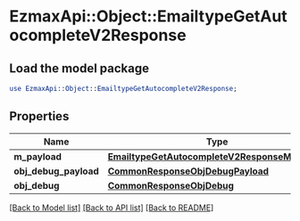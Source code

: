 # EzmaxApi::Object::EmailtypeGetAutocompleteV2Response

## Load the model package
```perl
use EzmaxApi::Object::EmailtypeGetAutocompleteV2Response;
```

## Properties
Name | Type | Description | Notes
------------ | ------------- | ------------- | -------------
**m_payload** | [**EmailtypeGetAutocompleteV2ResponseMPayload**](EmailtypeGetAutocompleteV2ResponseMPayload.md) |  | 
**obj_debug_payload** | [**CommonResponseObjDebugPayload**](CommonResponseObjDebugPayload.md) |  | [optional] 
**obj_debug** | [**CommonResponseObjDebug**](CommonResponseObjDebug.md) |  | [optional] 

[[Back to Model list]](../README.md#documentation-for-models) [[Back to API list]](../README.md#documentation-for-api-endpoints) [[Back to README]](../README.md)


